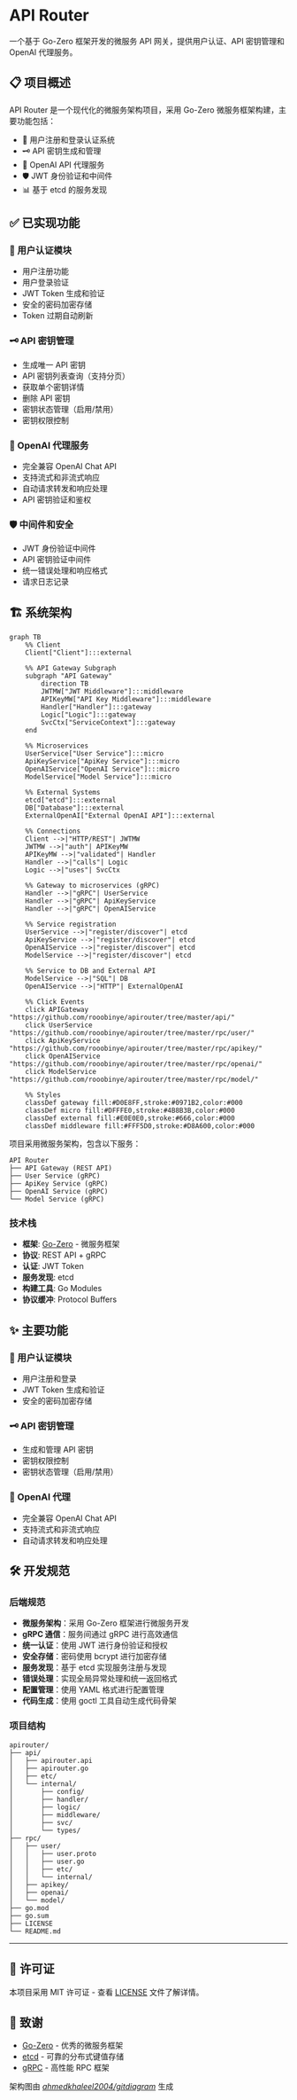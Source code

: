 # API Router

一个基于 Go-Zero 框架开发的微服务 API 网关，提供用户认证、API 密钥管理和 OpenAI 代理服务。

## 📋 项目概述

API Router 是一个现代化的微服务架构项目，采用 Go-Zero 微服务框架构建，主要功能包括：

- 🔐 用户注册和登录认证系统
- 🗝️ API 密钥生成和管理
- 🤖 OpenAI API 代理服务
- 🛡️ JWT 身份验证和中间件
- 📊 基于 etcd 的服务发现

## ✅ 已实现功能

### 🔐 用户认证模块
- 用户注册功能
- 用户登录验证  
- JWT Token 生成和验证
- 安全的密码加密存储
- Token 过期自动刷新

### 🗝️ API 密钥管理
- 生成唯一 API 密钥
- API 密钥列表查询（支持分页）
- 获取单个密钥详情
- 删除 API 密钥
- 密钥状态管理（启用/禁用）
- 密钥权限控制

### 🤖 OpenAI 代理服务
- 完全兼容 OpenAI Chat API
- 支持流式和非流式响应
- 自动请求转发和响应处理
- API 密钥验证和鉴权

### 🛡️ 中间件和安全
- JWT 身份验证中间件
- API 密钥验证中间件
- 统一错误处理和响应格式
- 请求日志记录

## 🏗️ 系统架构

```mermaid
graph TB
    %% Client
    Client["Client"]:::external

    %% API Gateway Subgraph
    subgraph "API Gateway"
        direction TB
        JWTMW["JWT Middleware"]:::middleware
        APIKeyMW["API Key Middleware"]:::middleware
        Handler["Handler"]:::gateway
        Logic["Logic"]:::gateway
        SvcCtx["ServiceContext"]:::gateway
    end

    %% Microservices
    UserService["User Service"]:::micro
    ApiKeyService["ApiKey Service"]:::micro
    OpenAIService["OpenAI Service"]:::micro
    ModelService["Model Service"]:::micro

    %% External Systems
    etcd["etcd"]:::external
    DB["Database"]:::external
    ExternalOpenAI["External OpenAI API"]:::external

    %% Connections
    Client -->|"HTTP/REST"| JWTMW
    JWTMW -->|"auth"| APIKeyMW
    APIKeyMW -->|"validated"| Handler
    Handler -->|"calls"| Logic
    Logic -->|"uses"| SvcCtx

    %% Gateway to microservices (gRPC)
    Handler -->|"gRPC"| UserService
    Handler -->|"gRPC"| ApiKeyService
    Handler -->|"gRPC"| OpenAIService

    %% Service registration
    UserService -->|"register/discover"| etcd
    ApiKeyService -->|"register/discover"| etcd
    OpenAIService -->|"register/discover"| etcd
    ModelService -->|"register/discover"| etcd

    %% Service to DB and External API
    ModelService -->|"SQL"| DB
    OpenAIService -->|"HTTP"| ExternalOpenAI

    %% Click Events
    click APIGateway "https://github.com/rooobinye/apirouter/tree/master/api/"
    click UserService "https://github.com/rooobinye/apirouter/tree/master/rpc/user/"
    click ApiKeyService "https://github.com/rooobinye/apirouter/tree/master/rpc/apikey/"
    click OpenAIService "https://github.com/rooobinye/apirouter/tree/master/rpc/openai/"
    click ModelService "https://github.com/rooobinye/apirouter/tree/master/rpc/model/"

    %% Styles
    classDef gateway fill:#D0E8FF,stroke:#0971B2,color:#000
    classDef micro fill:#DFFFE0,stroke:#4B8B3B,color:#000
    classDef external fill:#E0E0E0,stroke:#666,color:#000
    classDef middleware fill:#FFF5D0,stroke:#D8A600,color:#000
```

项目采用微服务架构，包含以下服务：

```
API Router
├── API Gateway (REST API)
├── User Service (gRPC)
├── ApiKey Service (gRPC)
├── OpenAI Service (gRPC)
└── Model Service (gRPC)
```

### 技术栈

- **框架**: [Go-Zero](https://go-zero.dev/) - 微服务框架
- **协议**: REST API + gRPC
- **认证**: JWT Token
- **服务发现**: etcd
- **构建工具**: Go Modules
- **协议缓冲**: Protocol Buffers

## ✨ 主要功能

### 🔐 用户认证模块
- 用户注册和登录
- JWT Token 生成和验证
- 安全的密码加密存储

### 🗝️ API 密钥管理
- 生成和管理 API 密钥
- 密钥权限控制
- 密钥状态管理（启用/禁用）

### 🤖 OpenAI 代理
- 完全兼容 OpenAI Chat API
- 支持流式和非流式响应
- 自动请求转发和响应处理

## 🛠️ 开发规范

### 后端规范

- **微服务架构**：采用 Go-Zero 框架进行微服务开发
- **gRPC 通信**：服务间通过 gRPC 进行高效通信
- **统一认证**：使用 JWT 进行身份验证和授权
- **安全存储**：密码使用 bcrypt 进行加密存储
- **服务发现**：基于 etcd 实现服务注册与发现
- **错误处理**：实现全局异常处理和统一返回格式
- **配置管理**：使用 YAML 格式进行配置管理
- **代码生成**：使用 goctl 工具自动生成代码骨架

### 项目结构

```
apirouter/
├── api/
│   ├── apirouter.api
│   ├── apirouter.go
│   ├── etc/
│   └── internal/
│       ├── config/
│       ├── handler/
│       ├── logic/
│       ├── middleware/
│       ├── svc/
│       └── types/
├── rpc/
│   ├── user/
│   │   ├── user.proto
│   │   ├── user.go
│   │   ├── etc/
│   │   └── internal/
│   ├── apikey/
│   ├── openai/
│   └── model/
├── go.mod
├── go.sum
├── LICENSE
└── README.md
```

--------------------------------

## 📄 许可证

本项目采用 MIT 许可证 - 查看 [LICENSE](LICENSE) 文件了解详情。

## 🙏 致谢

- [Go-Zero](https://go-zero.dev/) - 优秀的微服务框架
- [etcd](https://etcd.io/) - 可靠的分布式键值存储
- [gRPC](https://grpc.io/) - 高性能 RPC 框架

架构图由 *[ahmedkhaleel2004/gitdiagram](https://github.com/ahmedkhaleel2004/gitdiagram)* 生成